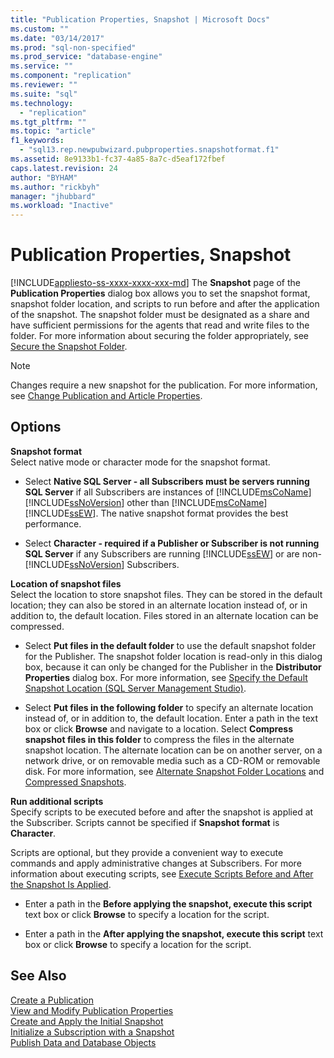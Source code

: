 ```yaml
---
title: "Publication Properties, Snapshot | Microsoft Docs"
ms.custom: ""
ms.date: "03/14/2017"
ms.prod: "sql-non-specified"
ms.prod_service: "database-engine"
ms.service: ""
ms.component: "replication"
ms.reviewer: ""
ms.suite: "sql"
ms.technology: 
  - "replication"
ms.tgt_pltfrm: ""
ms.topic: "article"
f1_keywords: 
  - "sql13.rep.newpubwizard.pubproperties.snapshotformat.f1"
ms.assetid: 8e9133b1-fc37-4a85-8a7c-d5eaf172fbef
caps.latest.revision: 24
author: "BYHAM"
ms.author: "rickbyh"
manager: "jhubbard"
ms.workload: "Inactive"
---
```

# Publication Properties, Snapshot
[!INCLUDE[appliesto-ss-xxxx-xxxx-xxx-md](../../includes/appliesto-ss-xxxx-xxxx-xxx-md.md)]
  The **Snapshot** page of the **Publication Properties** dialog box allows you to set the snapshot format, snapshot folder location, and scripts to run before and after the application of the snapshot. The snapshot folder must be designated as a share and have sufficient permissions for the agents that read and write files to the folder. For more information about securing the folder appropriately, see [Secure the Snapshot Folder](../../relational-databases/replication/security/secure-the-snapshot-folder.md).  
  
> [!NOTE]  
>  Changes require a new snapshot for the publication. For more information, see [Change Publication and Article Properties](../../relational-databases/replication/publish/change-publication-and-article-properties.md).  
  
## Options  
 **Snapshot format**  
 Select native mode or character mode for the snapshot format.  
  
-   Select **Native SQL Server - all Subscribers must be servers running SQL Server** if all Subscribers are instances of [!INCLUDE[msCoName](../../includes/msconame-md.md)] [!INCLUDE[ssNoVersion](../../includes/ssnoversion-md.md)] other than [!INCLUDE[msCoName](../../includes/msconame-md.md)] [!INCLUDE[ssEW](../../includes/ssew-md.md)]. The native snapshot format provides the best performance.  
  
-   Select **Character - required if a Publisher or Subscriber is not running SQL Server** if any Subscribers are running [!INCLUDE[ssEW](../../includes/ssew-md.md)] or are non-[!INCLUDE[ssNoVersion](../../includes/ssnoversion-md.md)] Subscribers.  
  
 **Location of snapshot files**  
 Select the location to store snapshot files. They can be stored in the default location; they can also be stored in an alternate location instead of, or in addition to, the default location. Files stored in an alternate location can be compressed.  
  
-   Select **Put files in the default folder** to use the default snapshot folder for the Publisher. The snapshot folder location is read-only in this dialog box, because it can only be changed for the Publisher in the **Distributor Properties** dialog box. For more information, see [Specify the Default Snapshot Location &#40;SQL Server Management Studio&#41;](../../relational-databases/replication/specify-the-default-snapshot-location-sql-server-management-studio.md).  
  
-   Select **Put files in the following folder** to specify an alternate location instead of, or in addition to, the default location. Enter a path in the text box or click **Browse** and navigate to a location. Select **Compress snapshot files in this folder** to compress the files in the alternate snapshot location. The alternate location can be on another server, on a network drive, or on removable media such as a CD-ROM or removable disk. For more information, see [Alternate Snapshot Folder Locations](../../relational-databases/replication/alternate-snapshot-folder-locations.md) and [Compressed Snapshots](../../relational-databases/replication/compressed-snapshots.md).  
  
 **Run additional scripts**  
 Specify scripts to be executed before and after the snapshot is applied at the Subscriber. Scripts cannot be specified if **Snapshot format** is **Character**.  
  
 Scripts are optional, but they provide a convenient way to execute commands and apply administrative changes at Subscribers. For more information about executing scripts, see [Execute Scripts Before and After the Snapshot Is Applied](../../relational-databases/replication/execute-scripts-before-and-after-the-snapshot-is-applied.md).  
  
-   Enter a path in the **Before applying the snapshot, execute this script** text box or click **Browse** to specify a location for the script.  
  
-   Enter a path in the **After applying the snapshot, execute this script** text box or click **Browse** to specify a location for the script.  
  
## See Also  
 [Create a Publication](../../relational-databases/replication/publish/create-a-publication.md)   
 [View and Modify Publication Properties](../../relational-databases/replication/publish/view-and-modify-publication-properties.md)   
 [Create and Apply the Initial Snapshot](../../relational-databases/replication/create-and-apply-the-initial-snapshot.md)   
 [Initialize a Subscription with a Snapshot](../../relational-databases/replication/initialize-a-subscription-with-a-snapshot.md)   
 [Publish Data and Database Objects](../../relational-databases/replication/publish/publish-data-and-database-objects.md)  
  
  
